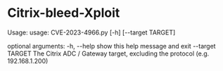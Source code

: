 # Citrix-bleed-Xploit
Usage:
usage: CVE-2023-4966.py [-h] [--target TARGET]

optional arguments:
  -h, --help       show this help message and exit
  --target TARGET  The Citrix ADC / Gateway target, excluding the protocol (e.g. 192.168.1.200)
